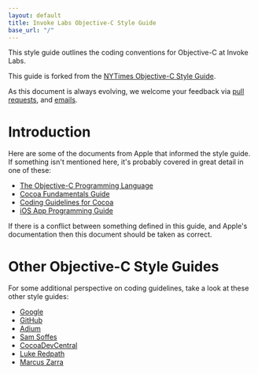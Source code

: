 ```yaml
---
layout: default
title: Invoke Labs Objective-C Style Guide
base_url: "/"
---
```


This style guide outlines the coding conventions for Objective-C at Invoke Labs. 

This guide is forked from the [NYTimes Objective-C Style Guide](https://github.com/NYTimes/objetive-c-style-guide/).

As this document is always evolving, we welcome your feedback via [pull requests](https://bitbucket.org/invokelabs/invoke-objective-c-style-guide/pull-requests), and [emails](mailto:dev.ios@invokelabs.com).

# Introduction

Here are some of the documents from Apple that informed the style guide. If something isn't mentioned here, it's probably covered in great detail in one of these:

* [The Objective-C Programming Language](http://developer.apple.com/library/mac/#documentation/Cocoa/Conceptual/ObjectiveC/Introduction/introObjectiveC.html)
* [Cocoa Fundamentals Guide](https://developer.apple.com/library/mac/#documentation/Cocoa/Conceptual/CocoaFundamentals/Introduction/Introduction.html)
* [Coding Guidelines for Cocoa](https://developer.apple.com/library/mac/#documentation/Cocoa/Conceptual/CodingGuidelines/CodingGuidelines.html)
* [iOS App Programming Guide](http://developer.apple.com/library/ios/#documentation/iphone/conceptual/iphoneosprogrammingguide/Introduction/Introduction.html)

If there is a conflict between something defined in this guide, and Apple's documentation then this document should be taken as correct.

# Other Objective-C Style Guides

For some additional perspective on coding guidelines, take a look at these other style guides:

* [Google](http://google-styleguide.googlecode.com/svn/trunk/objcguide.xml)
* [GitHub](https://github.com/github/objective-c-conventions)
* [Adium](https://trac.adium.im/wiki/CodingStyle)
* [Sam Soffes](https://gist.github.com/soffes/812796)
* [CocoaDevCentral](http://cocoadevcentral.com/articles/000082.php)
* [Luke Redpath](http://lukeredpath.co.uk/blog/my-objective-c-style-guide.html)
* [Marcus Zarra](http://www.cimgf.com/zds-code-style-guide/)